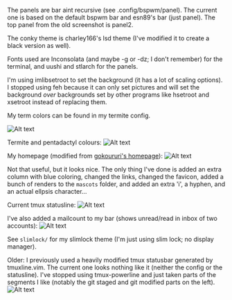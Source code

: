 The panels are bar aint recursive (see .config/bspwm/panel). The current one is based on the default bspwm bar and esn89's bar (just panel). The top panel from the old screenshot is panel2.

The conky theme is charley166's lsd theme (I've modified it to create a black version as well).

Fonts used are Inconsolata (and maybe -g or -dz; I don't remember) for the terminal, and uushi and stlarch for the panels.

I'm using imlibsetroot to set the background (it has a lot of scaling options). I stopped using feh because it can only set pictures and will set the background _over_ backgrounds set by other programs like hsetroot and xsetroot instead of replacing them.

My term colors can be found in my termite config.

![Alt text](https://raw.github.com/angelic-sedition/dotfiles/master/aesthetics/clean.png "Clean Desktop")

Termite and pentadactyl colours:
![Alt text](https://raw.github.com/angelic-sedition/dotfiles/master/aesthetics/term_and_penta_colours.png "Term and Penta Colours")

My homepage (modified from [gokoururi's homepage](https://github.com/gokoururi/homepage)):
![Alt text](https://raw.github.com/angelic-sedition/dotfiles/master/aesthetics/homepage.png "HOMEPAGE")

Not that useful, but it looks nice. The only thing I've done is added an extra column with blue coloring, changed the links, changed the favicon, added a bunch of renders to the `mascots` folder, and added an extra 'i', a hyphen, and an actual ellpsis character…

Current tmux statusline:
![Alt text](https://raw.github.com/angelic-sedition/dotfiles/master/aesthetics/newtmuxline.png "tmuxline")

I've also added a mailcount to my bar (shows unread/read in inbox of two accounts):
![Alt text](https://raw.github.com/angelic-sedition/dotfiles/master/aesthetics/mail_bar.png "mailcount")

See `slimlock/` for my slimlock theme (I'm just using slim lock; no display manager).

Older:
I previously used a heavily modified tmux statusbar generated by tmuxline.vim. The current one looks nothing like it (neither the config or the statusline). I've stopped using tmux-powerline and just taken parts of the segments I like (notably the git staged and git modified parts on the left).
![Alt text](https://raw.github.com/angelic-sedition/dotfiles/master/aesthetics/tmux_statusline.png "SCREENSHOT")
